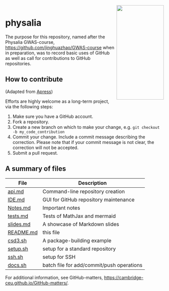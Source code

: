 <img src="https://animaldiversity.org/collections/contributors/Grzimek_inverts/Hydrozoa/Physalia_physalis_polyp/medium.jpg" width="150" height="300" align="right">

# physalia

The purpose for this repository, named after the Physalia GWAS-course, <https://github.com/jinghuazhao/GWAS-course> when in preparation, was to record basic uses of GitHub as well as call for contributions to GitHub repositories.

## How to contribute 

(Adapted from [Apress](https://github.com/apress))

Efforts are highly welcome as a long-term project, via the following steps:

1. Make sure you have a GitHub account.
2. Fork a repository.
3. Create a new branch on which to make your change, e.g. `git checkout -b my_code_contribution`
4. Commit your change. Include a commit message describing the correction. Please note that if your commit message is not clear, the correction will not be accepted.
5. Submit a pull request.

## A summary of files

 **File** | **Description**
 -----|---------------------------------------------------------------------------
 [api.md](api.md) | Command-line repository creation
 [IDE.md](IDE.md) | GUI for GitHub repository maintenance
 [Notes.md](Notes.md) | Important notes
 [tests.md](tests.md) | Tests of MathJax and mermaid
 [slides.md](slides.md) | A showcase of Markdown slides
 [README.md](README.md) | this file
 [csd3.sh](csd3.sh) | A package-building example
 [setup.sh](setup.sh) | setup for a standard repository
 [ssh.sh](ssh.sh) | setup for SSH
 [docs.sh](docs.sh) | batch file for add/commit/push operations

For additional information, see GitHub-matters, <https://cambridge-ceu.github.io/GitHub-matters/>.
